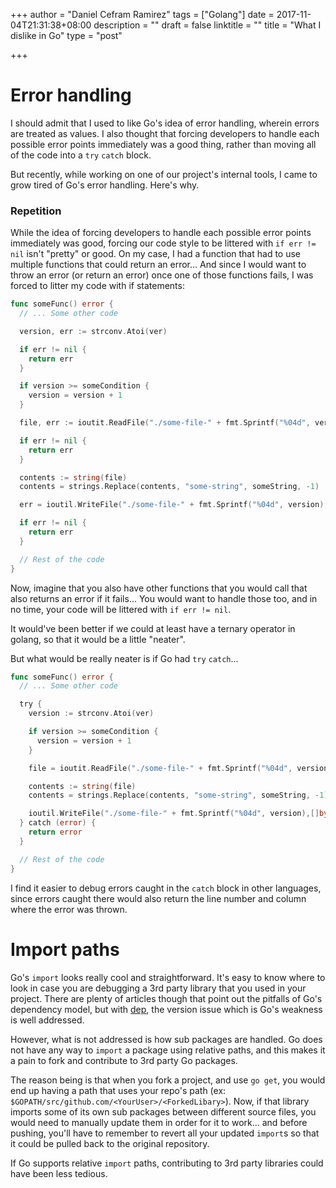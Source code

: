 +++
author = "Daniel Cefram Ramirez"
tags = ["Golang"]
date = 2017-11-04T21:31:38+08:00
description = ""
draft = false
linktitle = ""
title = "What I dislike in Go"
type = "post"

+++

# Error handling

I should admit that I used to like Go's idea of error handling, wherein errors are treated as values.
I also thought that forcing developers to handle each possible error points immediately
was a good thing, rather than moving all of the code into a `try` `catch` block.

But recently, while working on one of our project's internal tools, I came to grow tired of Go's
error handling. Here's why.

### Repetition

While the idea of forcing developers to handle each possible error points immediately was good,
forcing our code style to be littered with `if err != nil` isn't "pretty" or good. On my case, I had
a function that had to use multiple functions that could return an error... And since I would
want to throw an error (or return an error) once one of those functions fails, I was forced to
litter my code with if statements:

```go
func someFunc() error {
  // ... Some other code

  version, err := strconv.Atoi(ver)

  if err != nil {
    return err
  }

  if version >= someCondition {
    version = version + 1
  }

  file, err := ioutit.ReadFile("./some-file-" + fmt.Sprintf("%04d", version))

  if err != nil {
    return err
  }

  contents := string(file)
  contents = strings.Replace(contents, "some-string", someString, -1)

  err = ioutil.WriteFile("./some-file-" + fmt.Sprintf("%04d", version),[]byte(contents), os.ModePerm)

  if err != nil {
    return err
  }

  // Rest of the code
}
```

Now, imagine that you also have other functions that you would call that also returns an error if it
fails... You would want to handle those too, and in no time, your code will be littered with
`if err != nil`.

It would've been better if we could at least have a ternary operator in golang, so that it would
be a little "neater".

But what would be really neater is if Go had `try` `catch`...

```go
func someFunc() error {
  // ... Some other code

  try {
    version := strconv.Atoi(ver)

    if version >= someCondition {
      version = version + 1
    }

    file = ioutit.ReadFile("./some-file-" + fmt.Sprintf("%04d", version))

    contents := string(file)
    contents = strings.Replace(contents, "some-string", someString, -1)

    ioutil.WriteFile("./some-file-" + fmt.Sprintf("%04d", version),[]byte(contents), os.ModePerm)
  } catch (error) {
    return error
  }

  // Rest of the code
}
```

I find it easier to debug errors caught in the `catch` block in other languages, since errors caught
there would also return the line number and column where the error was thrown.

# Import paths

Go's `import` looks really cool and straightforward. It's easy to know where to look in case you are
debugging a 3rd party library that you used in your project. There are plenty of articles though that
point out the pitfalls of Go's dependency model, but with [dep](https://github.com/golang/dep), the
version issue which is Go's weakness is well addressed.

However, what is not addressed is how sub packages are handled. Go does not have any way to `import`
a package using relative paths, and this makes it a pain to fork and contribute to 3rd party Go packages.

The reason being is that when you fork a project, and use `go get`, you would end up having a path
that uses your repo's path (ex: `$GOPATH/src/github.com/<YourUser>/<ForkedLibary>`). Now, if that
library imports some of its own sub packages between different source files, you would need to manually
update them in order for it to work... and before pushing, you'll have to remember to revert all
your updated `import`s so that it could be pulled back to the original repository.

If Go supports relative `import` paths, contributing to 3rd party libraries could have been less tedious.
